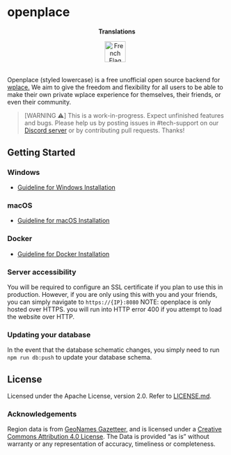 # openplace

<p align="center"><strong>Translations</strong></p>
<p align="center">
    <a href="translations/fr/LISEZMOI.md"><img src="https://flagcdn.com/256x192/fr.png" width="48" alt="French Flag"></a>
  &nbsp;

## 

Openplace (styled lowercase) is a free unofficial open source backend for [wplace.](https://wplace.live) We aim to give the freedom and flexibility for all users to be able to make their own private wplace experience for themselves, their friends, or even their community.

> [WARNING ⚠️]
> This is a work-in-progress. Expect unfinished features and bugs. Please help us by posting issues in #tech-support on our [Discord server](https://discord.gg/ZRC4DnP9Z2) or by contributing pull requests. Thanks!

## Getting Started

### Windows

- [Guideline for Windows Installation](translations/en/SETUP_WINDOWS.md)

### macOS

- [Guideline for macOS Installation](translations/en/SETUP_MACOS.md)

### Docker

- [Guideline for Docker Installation](translations/en/SETUP_DOCKER.md)


### Server accessibility
You will be required to configure an SSL certificate if you plan to use this in production. However, if you are only using this with you and your friends, you can simply navigate to `https://{IP}:8080` NOTE: openplace is only hosted over HTTPS. you will run into HTTP error 400 if you attempt to load the website over HTTP.

### Updating your database
In the event that the database schematic changes, you simply need to run `npm run db:push` to update your database schema.

## License
Licensed under the Apache License, version 2.0. Refer to [LICENSE.md](https://github.com/openplaceteam/openplace/blob/main/LICENSE.md).

### Acknowledgements
Region data is from [GeoNames Gazetteer](https://download.geonames.org/export/dump/), and is licensed under a [Creative Commons Attribution 4.0 License](https://creativecommons.org/licenses/by/4.0/). The Data is provided “as is” without warranty or any representation of accuracy, timeliness or completeness.
